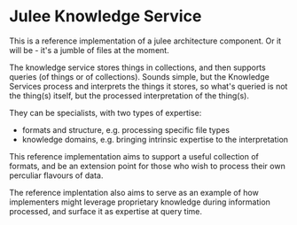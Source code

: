 # Julee Knowledge Service

This is a reference implementation of a julee architecture component.
Or it will be - it's a jumble of files at the moment.

The knowledge service stores things in collections,
and then supports queries (of things or of collections).
Sounds simple, but the Knowledge Services process and interprets
the things it stores, so what's queried is not the thing(s) itself,
but the processed interpretation of the thing(s).

They can be specialists, with two types of expertise:
- formats and structure, e.g. processing specific file types
- knowledge domains, e.g. bringing intrinsic expertise to the interpretation

This reference implementation aims to support a useful collection of formats,
and be an extension point for those
who wish to process their own perculiar flavours of data.

The reference implentation also aims to serve as an example
of how implementers might leverage proprietary knowledge
during information processed,
and surface it as expertise at query time.
